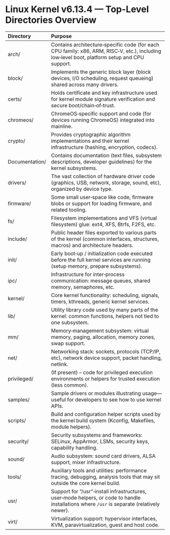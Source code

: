 # Linux Kernel v6.13.4 — Top-Level Directories Overview

| Directory      | Purpose                                                                                                                                      |
|:---------------|:---------------------------------------------------------------------------------------------------------------------------------------------|
| arch/          | Contains architecture‑specific code (for each CPU family: x86, ARM, RISC‑V, etc.), including low‑level boot, platform setup and CPU support. |
| block/         | Implements the generic block layer (block devices, I/O scheduling, request queueing) shared across many drivers.                             |
| certs/         | Holds certificate and key infrastructure used for kernel module signature verification and secure boot/chain‑of‑trust.                       |
| chromeos/      | ChromeOS‑specific support and code (for devices running ChromeOS) integrated into mainline.                                                  |
| crypto/        | Provides cryptographic algorithm implementations and their kernel infrastructure (hashing, encryption, codecs).                              |
| Documentation/ | Contains documentation (text files, subsystem descriptions, developer guidelines) for the kernel subsystems.                                 |
| drivers/       | The vast collection of hardware driver code (graphics, USB, network, storage, sound, etc), organized by device type.                         |
| firmware/      | Some small user‑space like code, firmware blobs or support for loading firmware, and related tooling.                                        |
| fs/            | Filesystem implementations and VFS (virtual filesystem) glue: ext4, XFS, Btrfs, F2FS, etc.                                                   |
| include/       | Public header files exported to various parts of the kernel (common interfaces, structures, macros) and architecture headers.                |
| init/          | Early boot‑up / initialization code executed before the full kernel services are running (setup memory, prepare subsystems).                 |
| ipc/           | Infrastructure for inter‑process communication: message queues, shared memory, semaphores, etc.                                              |
| kernel/        | Core kernel functionality: scheduling, signals, timers, kthreads, generic kernel services.                                                   |
| lib/           | Utility library code used by many parts of the kernel: common functions, helpers not tied to one subsystem.                                  |
| mm/            | Memory‑management subsystem: virtual memory, paging, allocation, memory zones, swap support.                                                 |
| net/           | Networking stack: sockets, protocols (TCP/IP, etc), network device support, packet handling, netlink.                                        |
| privileged/    | (If present) – code for privileged execution environments or helpers for trusted execution (less common).                                    |
| samples/       | Sample drivers or modules illustrating usage—useful for developers to see how to use kernel APIs.                                            |
| scripts/       | Build and configuration helper scripts used by the kernel build system (Kconfig, Makefiles, module helpers).                                 |
| security/      | Security subsystems and frameworks: SELinux, AppArmor, LSMs, security keys, capability handling.                                             |
| sound/         | Audio subsystem: sound card drivers, ALSA support, mixer infrastructure.                                                                     |
| tools/         | Auxiliary tools and utilities: performance tracing, debugging, analysis tools that may sit outside the core kernel build.                    |
| usr/           | Support for “/usr”‑install infrastructures, user‑mode helpers, or code to handle installations where `/usr` is separate (relatively newer).  |
| virt/          | Virtualization support: hypervisor interfaces, KVM, paravirtualization, guest and host code.                                                 |